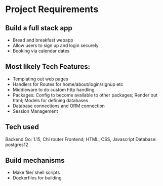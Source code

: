 # Project Requirements

## Build a full stack app
* Bread and breakfast webapp
* Allow users to sign up and login securely
* Booking via calendar dates

## Most likely Tech Features: 
* Templating out web pages
* Handlers for Routes for home/about/login/signup etc
* Middleware to do custom http handling
* Packages: Config to become available to other packages;  Render out html; Models for defining databases
* Database connections and ORM connection
* Session Management


## Tech used
Backend Go: 1.15, Chi router
Frontend; HTML, CSS, Javascript
Database: postgres12

## Build mechanisms 
* Make file/ shell scripts
* Dockerfiles for building

